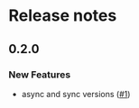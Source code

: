 # Release notes

<!-- do not remove -->

## 0.2.0

### New Features

- async and sync versions ([#1](https://github.com/AnswerDotAI/playwrightnb/issues/1))


